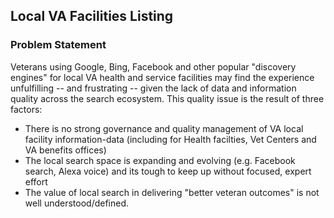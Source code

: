 ## Local VA Facilities Listing

### Problem Statement

Veterans using Google, Bing, Facebook and other popular "discovery engines" for local VA health and service facilities may find the experience unfulfilling -- and frustrating -- given the lack of data and information quality across the search ecosystem.   This quality issue is the result of three factors:

- There is no strong governance and quality management of VA local facility information-data (including for Health facilties, Vet Centers and VA benefits offices)
- The local search space is expanding and evolving (e.g. Facebook search, Alexa voice) and its tough to keep up without focused, expert effort
- The value of local search in delivering "better veteran outcomes" is not well understood/defined.

### 
